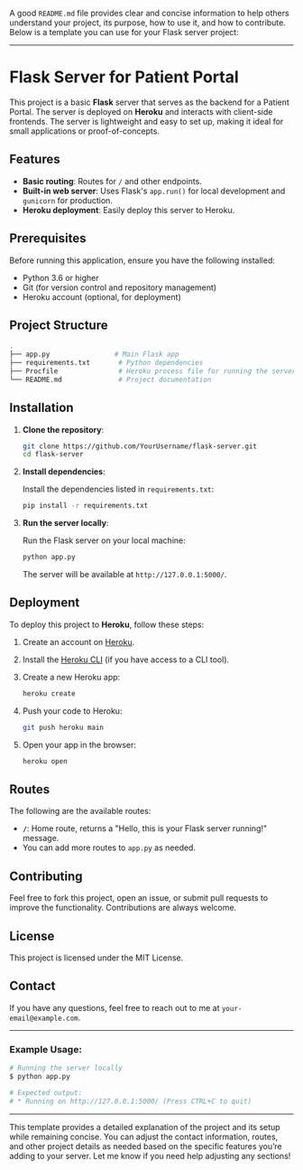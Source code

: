 A good `README.md` file provides clear and concise information to help others understand your project, its purpose, how to use it, and how to contribute. Below is a template you can use for your Flask server project:

---

# Flask Server for Patient Portal

This project is a basic **Flask** server that serves as the backend for a Patient Portal. The server is deployed on **Heroku** and interacts with client-side frontends. The server is lightweight and easy to set up, making it ideal for small applications or proof-of-concepts.

## Features
- **Basic routing**: Routes for `/` and other endpoints.
- **Built-in web server**: Uses Flask's `app.run()` for local development and `gunicorn` for production.
- **Heroku deployment**: Easily deploy this server to Heroku.

## Prerequisites

Before running this application, ensure you have the following installed:
- Python 3.6 or higher
- Git (for version control and repository management)
- Heroku account (optional, for deployment)

## Project Structure
```bash
.
├── app.py                # Main Flask app
├── requirements.txt       # Python dependencies
├── Procfile               # Heroku process file for running the server
└── README.md              # Project documentation
```

## Installation

1. **Clone the repository**:

    ```bash
    git clone https://github.com/YourUsername/flask-server.git
    cd flask-server
    ```

2. **Install dependencies**:

    Install the dependencies listed in `requirements.txt`:

    ```bash
    pip install -r requirements.txt
    ```

3. **Run the server locally**:

    Run the Flask server on your local machine:

    ```bash
    python app.py
    ```

    The server will be available at `http://127.0.0.1:5000/`.

## Deployment

To deploy this project to **Heroku**, follow these steps:

1. Create an account on [Heroku](https://www.heroku.com).
2. Install the [Heroku CLI](https://devcenter.heroku.com/articles/heroku-cli) (if you have access to a CLI tool).
3. Create a new Heroku app:

    ```bash
    heroku create
    ```

4. Push your code to Heroku:

    ```bash
    git push heroku main
    ```

5. Open your app in the browser:

    ```bash
    heroku open
    ```

## Routes

The following are the available routes:

- **`/`**: Home route, returns a "Hello, this is your Flask server running!" message.
- You can add more routes to `app.py` as needed.

## Contributing

Feel free to fork this project, open an issue, or submit pull requests to improve the functionality. Contributions are always welcome.

## License

This project is licensed under the MIT License.

## Contact

If you have any questions, feel free to reach out to me at `your-email@example.com`.

---

### Example Usage:
```bash
# Running the server locally
$ python app.py

# Expected output:
# * Running on http://127.0.0.1:5000/ (Press CTRL+C to quit)
```

---

This template provides a detailed explanation of the project and its setup while remaining concise. You can adjust the contact information, routes, and other project details as needed based on the specific features you’re adding to your server. Let me know if you need help adjusting any sections!
